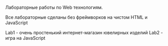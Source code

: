 Лабораторные работы по Web технологиям.

Все лабораторные сделаны без фреймворков на чистом HTML и JavaScript

Lab1 - очень простенький интернет-магазин ювелирных изделий
Lab2 - игра на JavaScript
